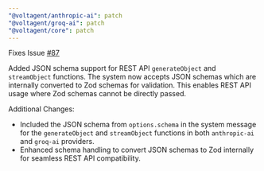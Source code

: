 ```yaml
---
"@voltagent/anthropic-ai": patch
"@voltagent/groq-ai": patch
"@voltagent/core": patch
---
```


Fixes Issue [#87]("https://github.com/VoltAgent/voltagent/issues/87")

Added JSON schema support for REST API `generateObject` and `streamObject` functions. The system now accepts JSON schemas which are internally converted to Zod schemas for validation. This enables REST API usage where Zod schemas cannot be directly passed.

Additional Changes:

- Included the JSON schema from `options.schema` in the system message for the `generateObject` and `streamObject` functions in both `anthropic-ai` and `groq-ai` providers.
- Enhanced schema handling to convert JSON schemas to Zod internally for seamless REST API compatibility.
